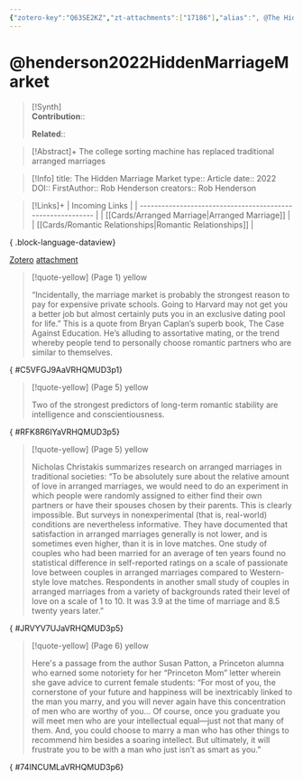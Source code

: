 ```yaml
---
{"zotero-key":"Q63SE2KZ","zt-attachments":["17186"],"alias":", @The Hidden Marriage Market","keywords":[],"FirstAuthor":"[[ Rob Henderson]]","tags":["source/article"],"dg-publish":true,"permalink":"/sources/articles/henderson2022-hidden-marriage-market/","dgPassFrontmatter":true}
---
```


# @henderson2022HiddenMarriageMarket

>[!Synth]  
>**Contribution**::  
>  
>**Related**:: 
>  

> [!Abstract]+
> The college sorting machine has replaced traditional arranged marriages

> [!Info]
> title: The Hidden Marriage Market
> type:: Article 
> date:: 2022
> DOI:: 
> FirstAuthor:: Rob Henderson
> creators:: Rob Henderson

> [!Links]+
>  | Incoming Links                                              |
> | ----------------------------------------------------------- |
> | [[Cards/Arranged Marriage\|Arranged Marriage]]           |
> | [[Cards/Romantic Relationships\|Romantic Relationships]] |
> 
{ .block-language-dataview}


[Zotero](zotero://select/library/items/Q63SE2KZ) [attachment](<file:///Users/nathanmaxwell/Zotero/storage/VRHQMUD3/Henderson%20-%202022%20-%20The%20Hidden%20Marriage%20Market.pdf>)

> [!quote-yellow] (Page 1) yellow
> 
> “Incidentally, the marriage market is probably the strongest reason to pay  for expensive private schools. Going to Harvard may not get you a better  job but almost certainly puts you in an exclusive dating pool for life.” This is a quote from Bryan Caplanʼs superb book, The Case Against  Education. Heʼs alluding to assortative mating, or the trend whereby people  tend to personally choose romantic partners who are similar to themselves.
>
{ #C5VFGJ9AaVRHQMUD3p1}


> [!quote-yellow] (Page 5) yellow
> 
> Two of the strongest predictors of long-term romantic stability are  intelligence and conscientiousness.
>
{ #RFK8R6IYaVRHQMUD3p5}


> [!quote-yellow] (Page 5) yellow
> 
> Nicholas  Christakis summarizes research on arranged marriages in traditional  societies:  “To be absolutely sure about the relative amount of love in arranged  marriages, we would need to do an experiment in which people were  randomly assigned to either find their own partners or have their spouses  chosen by their parents. This is clearly impossible. But surveys in  nonexperimental (that is, real-world) conditions are nevertheless  informative. They have documented that satisfaction in arranged  marriages generally is not lower, and is sometimes even higher, than it is  in love matches. One study of couples who had been married for an  average of ten years found no statistical difference in self-reported ratings  on a scale of passionate love between couples in arranged marriages  compared to Western-style love matches. Respondents in another small  study of couples in arranged marriages from a variety of backgrounds rated their level of love on a scale of 1 to 10. It was 3.9 at the time of  marriage and 8.5 twenty years later.”
>
{ #JRVYV7UJaVRHQMUD3p5}


> [!quote-yellow] (Page 6) yellow
> 
> Here's a passage from the author Susan Patton, a Princeton alumna who  earned some notoriety for her “Princeton Mom” letter wherein she gave  advice to current female students:  “For most of you, the cornerstone of your future and happiness will be  inextricably linked to the man you marry, and you will never again have  this concentration of men who are worthy of you... Of course, once you graduate you will meet men who are your intellectual equal—just not that  many of them. And, you could choose to marry a man who has other  things to recommend him besides a soaring intellect. But ultimately, it will  frustrate you to be with a man who just isnʼt as smart as you.”
>
{ #74INCUMLaVRHQMUD3p6}


